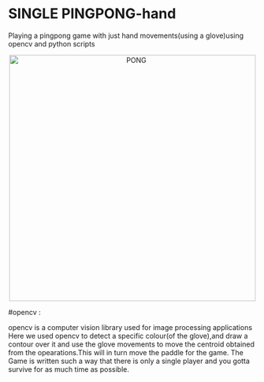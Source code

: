 # SINGLE PINGPONG-hand
Playing a pingpong game with just hand movements(using a glove)using opencv and python scripts
<p align="center">
  <img src="https://i.chzbgr.com/full/6686158592/h4715F533/"
       height="500" width="500"alt="PONG"/>
</p>
#opencv :

opencv is a computer vision library used for image processing applications
Here we used opencv to detect a specific colour(of the glove),and draw a contour over it and use the glove movements to move the centroid obtained from the opearations.This will in turn move the paddle for the game.
The Game is written such a way that there is only a single player and you gotta survive for as much time as possible.
